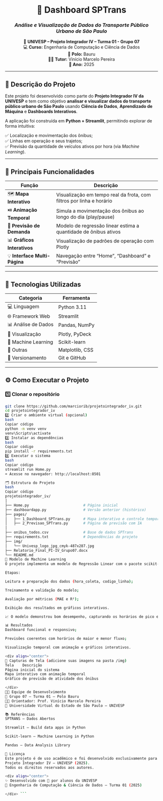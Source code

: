 <div align="center">

# 🚌 **Dashboard SPTrans**  
### _Análise e Visualização de Dados do Transporte Público Urbano de São Paulo_  

📍 **UNIVESP – Projeto Integrador IV – Turma 01 - Grupo 07**  
💻 **Curso:** Engenharia de Computação e Ciência de Dados  
🏫 **Polo:** Bauru  
👨‍🏫 **Tutor:** Vinício Marcelo Pereira  
📅 **Ano:** 2025  

---

</div>

## 🧩 **Descrição do Projeto**

Este projeto foi desenvolvido como parte do **Projeto Integrador IV da UNIVESP** e tem como objetivo **analisar e visualizar dados do transporte público urbano de São Paulo** usando **Ciência de Dados**, **Aprendizado de Máquina** e **Dashboards Interativos**.

A aplicação foi construída em **Python + Streamlit**, permitindo explorar de forma intuitiva:

✅ Localização e movimentação dos ônibus;  
✅ Linhas em operação e seus trajetos;  
✅ Previsão da quantidade de veículos ativos por hora (via *Machine Learning*).

---

## 🚀 **Principais Funcionalidades**

| Função | Descrição |
|--------|------------|
| 🗺️ **Mapa Interativo** | Visualização em tempo real da frota, com filtros por linha e horário |
| ⏯️ **Animação Temporal** | Simula a movimentação dos ônibus ao longo do dia (play/pause) |
| 🤖 **Previsão de Demanda** | Modelo de regressão linear estima a quantidade de ônibus ativos |
| 📊 **Gráficos Interativos** | Visualização de padrões de operação com Plotly |
| 💡 **Interface Multi-Página** | Navegação entre “Home”, “Dashboard” e “Previsão” |

---

## 🧠 **Tecnologias Utilizadas**

| Categoria | Ferramenta |
|------------|------------|
| 💻 Linguagem | Python 3.11 |
| 🌐 Framework Web | Streamlit |
| 📊 Análise de Dados | Pandas, NumPy |
| 🎨 Visualização | Plotly, PyDeck |
| 🤖 Machine Learning | Scikit-learn |
| 🧰 Outras | Matplotlib, CSS |
| 🔄 Versionamento | Git e GitHub |

---

## ⚙️ **Como Executar o Projeto**

### 1️⃣ Clonar o repositório
```bash
git clone https://github.com/marciorib/projetointegrador_iv.git
cd projetointegrador_iv
2️⃣ Criar o ambiente virtual (opcional)
bash
Copiar código
python -m venv venv
venv\Scripts\activate
3️⃣ Instalar as dependências
bash
Copiar código
pip install -r requirements.txt
4️⃣ Executar o sistema
bash
Copiar código
streamlit run Home.py
➡️ Acesse no navegador: http://localhost:8501

🗂️ Estrutura do Projeto
bash
Copiar código
projetointegrador_iv/
│
├── Home.py                         # Página inicial
├── dashboardapp.py                 # Versão anterior (histórico)
├── pages/
│   ├── 1_Dashboard_SPTrans.py      # Mapa interativo e controle temporal
│   ├── 2_Previsao_SPTrans.py       # Página de previsão com IA
│
├── onibus_todos.csv                # Base de dados SPTrans
├── requirements.txt                # Dependências do projeto
├── img/
│   └── Univesp_logo_jpg_cmyk-487x287.jpg
├── Relatorio_Final_PI-IV_Grupo07.docx
└── README.md
🤖 Modelo de Machine Learning
O projeto implementa um modelo de Regressão Linear com o pacote scikit-learn para prever o número de ônibus ativos por hora.

Etapas:

Leitura e preparação dos dados (hora_coleta, codigo_linha);

Treinamento e validação do modelo;

Avaliação por métricas (MAE e R²);

Exibição dos resultados em gráficos interativos.

📈 O modelo demonstrou bom desempenho, capturando os horários de pico e de menor atividade da frota.

📊 Resultados
Dashboard funcional e responsivo;

Previsões coerentes com horários de maior e menor fluxo;

Visualização temporal com animação e gráficos interativos.

<div align="center">
📸 Capturas de Tela (adicione suas imagens na pasta /img)
Tela	Descrição
Página inicial do sistema
Mapa interativo com animação temporal
Gráfico de previsão de atividade dos ônibus

</div>
👨‍💻 Equipe de Desenvolvimento
👥 Grupo 07 – Turma 01 – Polo Bauru
👨‍🏫 Orientador: Prof. Vinício Marcelo Pereira
🏫 Universidade Virtual do Estado de São Paulo – UNIVESP

📚 Referências
SPTRANS – Dados Abertos

Streamlit – Build data apps in Python

Scikit-learn – Machine Learning in Python

Pandas – Data Analysis Library

🪪 Licença
Este projeto é de uso acadêmico e foi desenvolvido exclusivamente para fins educacionais no contexto do
Projeto Integrador IV – UNIVESP (2025).
Todos os direitos reservados aos autores.

<div align="center">
✨ Desenvolvido com 💙 por alunos da UNIVESP
📍 Engenharia de Computação & Ciência de Dados – Turma 01 (2025)

</div> ```